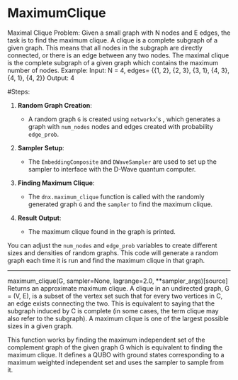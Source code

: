 # MaximumClique
 Maximal Clique Problem: Given a small graph with N nodes and E edges, the task is to find the maximum clique. A clique is a complete subgraph of a given graph. This means that all nodes in the subgraph are directly connected, or there is an edge between any two nodes. The maximal clique is the complete subgraph of a given graph which contains the maximum number of nodes.
Example:
Input: N = 4, edges= {{1, 2}, {2, 3}, {3, 1}, {4, 3}, {4, 1}, {4, 2}} 
Output: 4

#Steps:
1. **Random Graph Creation**:
   - A random graph `G` is created using `networkx`'s , which generates a graph with `num_nodes` nodes and edges created with probability `edge_prob`.

2. **Sampler Setup**:
   - The `EmbeddingComposite` and `DWaveSampler` are used to set up the sampler to interface with the D-Wave quantum computer.

3. **Finding Maximum Clique**:
   - The `dnx.maximum_clique` function is called with the randomly generated graph `G` and the `sampler` to find the maximum clique.

4. **Result Output**:
   - The maximum clique found in the graph is printed.

You can adjust the `num_nodes` and `edge_prob` variables to create different sizes and densities of random graphs. This code will generate a random graph each time it is run and find the maximum clique in that graph.

----------------
maximum_clique(G, sampler=None, lagrange=2.0, **sampler_args)[source]
Returns an approximate maximum clique. A clique in an undirected graph, G = (V, E), is a subset of the vertex set such that for every two vertices in C, an edge exists connecting the two. This is equivalent to saying that the subgraph induced by C is complete (in some cases, the term clique may also refer to the subgraph). A maximum clique is one of the largest possible sizes in a given graph.

This function works by finding the maximum independent set of the complement graph of the given graph G which is equivalent to finding the maximum clique. It defines a QUBO with ground states corresponding to a maximum weighted independent set and uses the sampler to sample from it.

